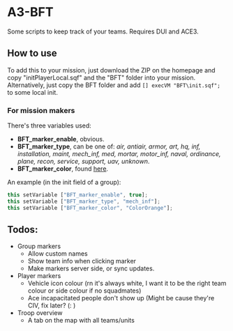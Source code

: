 # **A3-BFT**
Some scripts to keep track of your teams. Requires DUI and ACE3.

## **How to use**
To add this to your mission, just download the ZIP on the homepage and copy "initPlayerLocal.sqf" and the "BFT" folder into your mission. 
Alternatively, just copy the BFT folder and add `[] execVM "BFT\init.sqf";` to some local init.

### **For mission makers**
There's three variables used:
- **BFT_marker_enable**, obvious. 
- **BFT_marker_type**, can be one of: *air, antiair, armor, art, hq, inf, installation, maint, mech_inf, med, mortar, motor_inf, naval, ordinance, plane, recon, service, support, uav, unknown*.
- **BFT_marker_color**, found [here](https://community.bistudio.com/wiki/Arma_3:_CfgMarkerColors).

An example (in the init field of a group): 
```ts
this setVariable ["BFT_marker_enable", true];
this setVariable ["BFT_marker_type", "mech_inf"];
this setVariable ["BFT_marker_color", "ColorOrange"];
```

## **Todos:**
- Group markers
  - Allow custom names 
  - Show team info when clicking marker
  - Make markers server side, or sync updates. 
- Player markers
  - Vehicle icon colour (rn it's always white, I want it to be the right team colour or side colour if no squadmates)
  - Ace incapacitated people don't show up (Might be cause they're CIV, fix later? (: )
- Troop overview
  - A tab on the map with all teams/units